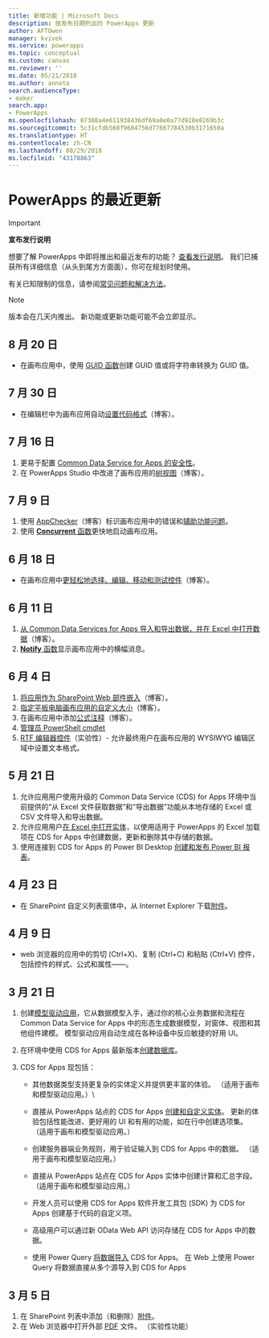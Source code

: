 ```yaml
---
title: 新增功能 | Microsoft Docs
description: 按发布日期列出的 PowerApps 更新
author: AFTOwen
manager: kvivek
ms.service: powerapps
ms.topic: conceptual
ms.custom: canvas
ms.reviewer: ''
ms.date: 05/21/2018
ms.author: anneta
search.audienceType:
- maker
search.app:
- PowerApps
ms.openlocfilehash: 07308a4e611938436df69a0e0a77d928e8269b3c
ms.sourcegitcommit: 5c31cfdb568f9604756d77667784530b3171650a
ms.translationtype: HT
ms.contentlocale: zh-CN
ms.lasthandoff: 08/29/2018
ms.locfileid: "43178863"
---
```

# <a name="whats-new-in-powerapps"></a>PowerApps 的最近更新

> [!IMPORTANT]
>
> **宣布发行说明**
>
> 想要了解 PowerApps 中即将推出和最近发布的功能？
>[查看发行说明](https://docs.microsoft.com/business-applications-release-notes/april18/powerapps/overview)。 我们已捕获所有详细信息（从头到尾方方面面），你可在规划时使用。

有关已知限制的信息，请参阅[常见问题和解决方法](common-issues-and-resolutions.md)。

> [!NOTE]
> 版本会在几天内推出。 新功能或更新功能可能不会立即显示。

## <a name="august-20"></a>8 月 20 日
* 在画布应用中，使用 [GUID 函数](functions/function-guid.md)创建 GUID 值或将字符串转换为 GUID 值。

## <a name="july-30"></a>7 月 30 日

* 在编辑栏中为画布应用自动[设置代码格式](https://powerapps.microsoft.com/en-us/blog/automatically-format-your-formula/)（博客）。

## <a name="july-16"></a>7 月 16 日

1. 更易于配置 [Common Data Service for Apps 的安全性](share-app.md##manage-entity-permissions)。
2. 在 PowerApps Studio 中改进了画布应用的[树视图](https://powerapps.microsoft.com/blog/tree-view-now-even-better-with-expand-all-collapse-all-and-more/)（博客）。

## <a name="july-9"></a>7 月 9 日

1. 使用 [AppChecker](https://powerapps.microsoft.com/blog/new-app-checker-helps-you-fix-errors-and-make-accessible-apps/)（博客）标识画布应用中的错误和[辅助功能问题](accessibility-checker.md)。
2. 使用 [**Concurrent** 函数](functions/function-concurrent.md)更快地启动画布应用。

## <a name="june-18"></a>6 月 18 日

* 在画布应用中[更轻松地选择、编辑、移动和测试控件](https://powerapps.microsoft.com/blog/say-goodbye-to-miss-clicks-on-the-canvas/)（博客）。

## <a name="june-11"></a>6 月 11 日

1. [从 Common Data Services for Apps 导入和导出数据，并在 Excel 中打开数据](https://powerapps.microsoft.com/blog/cds-for-apps-excel-importexport/)（博客）。
1. [**Notify** 函数](functions/function-showerror.md)显示画布应用中的横幅消息。

## <a name="june-4"></a>6 月 4 日

1. [将应用作为 SharePoint Web 部件嵌入](https://powerapps.microsoft.com/blog/embedding-powerapps-in-office-and-beyond/)（博客）。
1. [指定平板电脑画布应用的自定义大小](https://powerapps.microsoft.com/blog/embedding-powerapps-in-office-and-beyond/)（博客）。
1. 在画布应用中添加[公式注释](https://powerapps.microsoft.com/blog/comment-your-powerapps-code/)（博客）。
1. [管理员 PowerShell cmdlet](https://docs.microsoft.com/powerapps/administrator/powerapps-powershell)
1. [RTF 编辑器控件](controls/control-richtexteditor.md)（实验性）- 允许最终用户在画布应用的 WYSIWYG 编辑区域中设置文本格式。

## <a name="may-21"></a>5 月 21 日

1. 允许应用用户使用升级的 Common Data Service (CDS) for Apps 环境中当前提供的“从 Excel 文件获取数据”和“导出数据”功能从本地存储的 Excel 或 CSV 文件导入和导出数据。 
1. 允许应用用户[在 Excel 中打开实体](../common-data-service/data-platform-excel-addin.md)，以使用适用于 PowerApps 的 Excel 加载项在 CDS for Apps 中创建数据，更新和删除其中存储的数据。 
1. 使用连接到 CDS for Apps 的 Power BI Desktop [创建和发布 Power BI 报表](../common-data-service/data-platform-powerbi-connector.md)。

## <a name="april-23"></a>4 月 23 日

* 在 SharePoint 自定义列表窗体中，从 Internet Explorer 下载[附件](controls/control-attachments.md)。

## <a name="april-9"></a>4 月 9 日

* web 浏览器的应用中的剪切 (Ctrl+X)、复制 (Ctrl+C) 和粘贴 (Ctrl+V) 控件，包括控件的样式、公式和属性&mdash;&mdash;。

## <a name="march-21"></a>3 月 21 日

1. 创建[模型驱动应用](../model-driven-apps/model-driven-app-overview.md)，它从数据模型入手，通过你的核心业务数据和流程在 Common Data Service for Apps 中的形态生成数据模型，对窗体、视图和其他组件建模。 模型驱动应用自动生成在各种设备中反应敏捷的好用 UI。
2. 在环境中使用 CDS for Apps 最新版本[创建数据库](../../administrator/create-database.md)。
3. CDS for Apps 现包括：

    * 其他数据类型支持更复杂的实体定义并提供更丰富的体验。 （适用于画布和模型驱动应用。）\

    * 直接从 PowerApps 站点的 CDS for Apps [创建和自定义实体](../common-data-service/data-platform-create-entity.md)。 更新的体验包括性能改进、更好用的 UI 和有用的功能，如在行中创建选项集。 （适用于画布和模型驱动应用。）
    * 创建服务器端业务规则，用于验证输入到 CDS for Apps 中的数据。 （适用于画布和模型驱动应用。）
    * 直接从 PowerApps 站点在 CDS for Apps 实体中创建计算和汇总字段。 （适用于画布和模型驱动应用。）  
    * 开发人员可以使用 CDS for Apps 软件开发工具包 (SDK) 为 CDS for Apps 创建基于代码的自定义项。
    * 高级用户可以通过新 OData Web API 访问存储在 CDS for Apps 中的数据。
    * 使用 Power Query [将数据导入](../common-data-service/data-platform-cds-newentity-pq.md) CDS for Apps。 在 Web 上使用 Power Query 将数据直接从多个源导入到 CDS for Apps

## <a name="march-5"></a>3 月 5 日

1. 在 SharePoint 列表中添加（和删除）[附件](controls/control-attachments.md)。
2. 在 Web 浏览器中打开外部 [PDF](controls/control-pdf-viewer.md) 文件。 （实验性功能）
